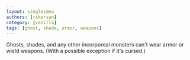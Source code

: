 ```yaml
---
layout: singleidea
authors: [rikersan]
category: [vanilla]
tags: [ghost, shade, armor, weapons]
---
```

Ghosts, shades, and any other incorporeal monsters can't wear armor or wield weapons. (With a possible exception if it's cursed.)
